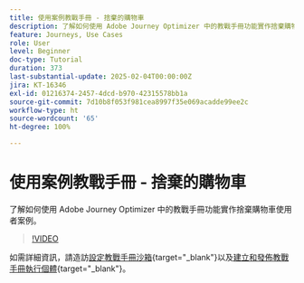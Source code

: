 ```yaml
---
title: 使用案例教戰手冊 - 捨棄的購物車
description: 了解如何使用 Adobe Journey Optimizer 中的教戰手冊功能實作捨棄購物車使用者案例。
feature: Journeys, Use Cases
role: User
level: Beginner
doc-type: Tutorial
duration: 373
last-substantial-update: 2025-02-04T00:00:00Z
jira: KT-16346
exl-id: 01216374-2457-4dcd-b970-42315578bb1a
source-git-commit: 7d10b8f053f981cea8997f35e069acadde99ee2c
workflow-type: ht
source-wordcount: '65'
ht-degree: 100%

---
```


# 使用案例教戰手冊 - 捨棄的購物車

了解如何使用 Adobe Journey Optimizer 中的教戰手冊功能實作捨棄購物車使用者案例。

>[!VIDEO](https://video.tv.adobe.com/v/3443964/?learn=on&enablevpops)

如需詳細資訊，請造訪[設定教戰手冊沙箱](https://experienceleague.adobe.com/zh-hant/docs/platform-learn/tutorials/use-case-playbooks/configure-a-playbook-sandbox){target="_blank"}以及[建立和發佈教戰手冊執行個體](https://experienceleague.adobe.com/zh-hant/docs/platform-learn/tutorials/use-case-playbooks/create-and-publish-a-playbook-instance){target="_blank"}。
